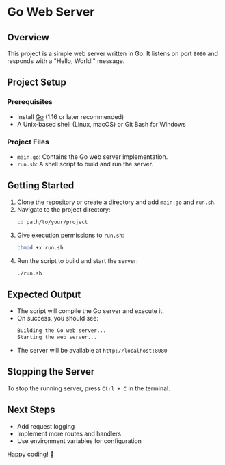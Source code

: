 # Go Web Server

## Overview
This project is a simple web server written in Go. It listens on port `8080` and responds with a "Hello, World!" message.

## Project Setup

### Prerequisites
- Install [Go](https://golang.org/dl/) (1.16 or later recommended)
- A Unix-based shell (Linux, macOS) or Git Bash for Windows

### Project Files
- `main.go`: Contains the Go web server implementation.
- `run.sh`: A shell script to build and run the server.

## Getting Started

1. Clone the repository or create a directory and add `main.go` and `run.sh`.
2. Navigate to the project directory:
   ```sh
   cd path/to/your/project
   ```
3. Give execution permissions to `run.sh`:
   ```sh
   chmod +x run.sh
   ```
4. Run the script to build and start the server:
   ```sh
   ./run.sh
   ```

## Expected Output
- The script will compile the Go server and execute it.
- On success, you should see:
  ```sh
  Building the Go web server...
  Starting the web server...
  ```
- The server will be available at `http://localhost:8080`

## Stopping the Server
To stop the running server, press `Ctrl + C` in the terminal.

## Next Steps
- Add request logging
- Implement more routes and handlers
- Use environment variables for configuration

Happy coding! 🚀
